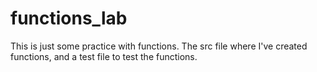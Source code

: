 # functions_lab
This is just some practice with functions. The src file where I've created functions, and a test file to test the functions.
